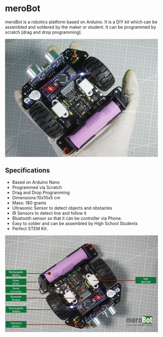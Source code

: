 # meroBot


meroBot is a robotics platform based on Arduino. It is a DIY kit which can be assembled and soldered by the maker or student. It can be programmed by scratch [drag and drop programming].

![Alt text](images/merobot.jpg)

## Specifications

- Based on Arduino Nano
- Programmed via Scratch
- Drag and Drop Programming
- Dimensions:10x10x5 cm
- Mass: 180 grams
- Ultrasonic Sensor to detect objects and obstacles
- IR Sensors to detect line and follow it
- Bluetooth sensor so that it can be controller via Phone.
- Easy to solder and can be assembled by High School Students
- Perfect STEM Kit.

![Alt text](images/merobot-label.jpg)
